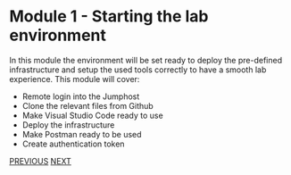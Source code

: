 # Module 1 - Starting the lab environment

In this module the environment will be set ready to deploy the pre-defined infrastructure and setup the used tools correctly to have a smooth lab experience.
This module will cover:

-	Remote login into the Jumphost
-	Clone the relevant files from Github
-	Make Visual Studio Code ready to use
-	Deploy the infrastructure
-	Make Postman ready to be used
-	Create authentication token

[PREVIOUS](../Getting_started.md)      [NEXT](task1_1.md)